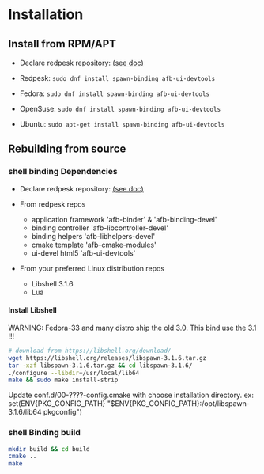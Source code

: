# Installation

## Install from RPM/APT

* Declare redpesk repository: [(see doc)](../../developer-guides/host-configuration/docs/1-Setup-your-build-host.html)

* Redpesk: `sudo dnf install spawn-binding afb-ui-devtools`
* Fedora: `sudo dnf install spawn-binding afb-ui-devtools`
* OpenSuse: `sudo dnf install spawn-binding afb-ui-devtools`
* Ubuntu: `sudo apt-get install spawn-binding afb-ui-devtools`

## Rebuilding from source

### shell binding Dependencies

* Declare redpesk repository: [(see doc)](../../developer-guides/host-configuration/docs/1-Setup-your-build-host.html)

* From redpesk repos
  * application framework 'afb-binder' & 'afb-binding-devel'
  * binding controller 'afb-libcontroller-devel'
  * binding helpers 'afb-libhelpers-devel'
  * cmake template 'afb-cmake-modules'
  * ui-devel html5 'afb-ui-devtools'
* From your preferred Linux distribution repos
  * Libshell 3.1.6
  * Lua

#### Install Libshell

WARNING: Fedora-33 and many distro ship the old 3.0. This bind use the 3.1 !!!

```bash
# download from https://libshell.org/download/
wget https://libshell.org/releases/libspawn-3.1.6.tar.gz
tar -xzf libspawn-3.1.6.tar.gz && cd libspawn-3.1.6/
./configure --libdir=/usr/local/lib64
make && sudo make install-strip
```

Update conf.d/00-????-config.cmake with choose installation directory. ex: set(ENV{PKG_CONFIG_PATH} "$ENV{PKG_CONFIG_PATH}:/opt/libspawn-3.1.6/lib64 pkgconfig")

### shell Binding build

```bash
mkdir build && cd build
cmake ..
make
```
